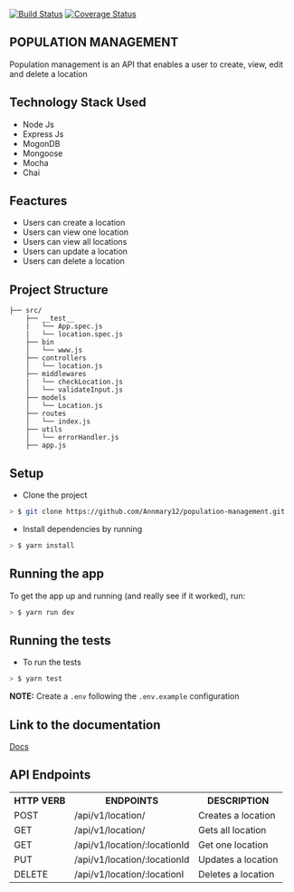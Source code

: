 [![Build Status](https://travis-ci.org/Annmary12/population-management.svg?branch=development)](https://travis-ci.org/Annmary12/population-management) [![Coverage Status](https://coveralls.io/repos/github/Annmary12/population-management/badge.svg?branch=development)](https://coveralls.io/github/Annmary12/population-management?branch=development)

## POPULATION MANAGEMENT

Population management is an API that enables a user to create, view, edit and delete a location

## Technology Stack Used

* Node Js
* Express Js
* MogonDB
* Mongoose
* Mocha
* Chai

## Feactures

* Users can create a location
* Users can view one location
* Users can view all locations
* Users can update a location
* Users can delete a location

## Project Structure

```
├── src/
    ├── __test__
    |   └── App.spec.js
    |   └── location.spec.js
    ├── bin
    │   └── www.js
    ├── controllers
    │   └── location.js
    ├── middlewares
    |   └── checkLocation.js
    │   └── validateInput.js
    ├── models
    │   └── Location.js
    ├── routes
    │   └── index.js
    ├── utils
    │   └── errorHandler.js
    ├── app.js
```

## Setup

* Clone the project

```sh
> $ git clone https://github.com/Annmary12/population-management.git
```

* Install dependencies by running

```sh
> $ yarn install
```

## Running the app

To get the app up and running (and really see if it worked), run:

```sh
> $ yarn run dev
```

## Running the tests

* To run the tests

```sh
> $ yarn test
```

**NOTE:** Create a `.env` following the `.env.example` configuration

## Link to the documentation

[Docs](https://documenter.getpostman.com/view/3526442/S1Ltzorn#475803ff-9fc9-459d-96a9-37b4262f38cf)

## API Endpoints

<table>
<tr><th>HTTP VERB</th><th>ENDPOINTS</th><th>DESCRIPTION</th></tr>
<tr><td>POST</td><td>/api/v1/location/</td><td>Creates a location</td></tr>
<tr><td>GET</td><td>/api/v1/location/</td><td>Gets all location</td></tr>
<tr><td>GET</td><td>/api/v1/location/:locationId</td><td>Get one location</td></tr>
<tr><td>PUT</td><td>/api/v1/location/:locationId</td><td>Updates a location</td></tr>
<tr><td>DELETE</td><td>/api/v1/location/:locationI</td><td>Deletes a location</td></tr>
</table>

